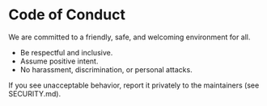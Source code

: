 # Code of Conduct

We are committed to a friendly, safe, and welcoming environment for all.

- Be respectful and inclusive.
- Assume positive intent.
- No harassment, discrimination, or personal attacks.

If you see unacceptable behavior, report it privately to the maintainers (see SECURITY.md).
